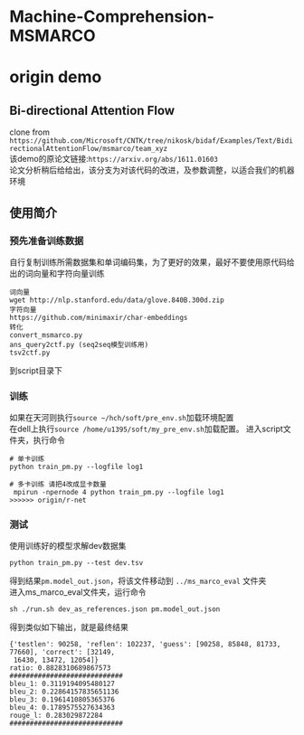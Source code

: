 # Machine-Comprehension-MSMARCO
# origin demo
## Bi-directional Attention Flow
clone from `https://github.com/Microsoft/CNTK/tree/nikosk/bidaf/Examples/Text/BidirectionalAttentionFlow/msmarco/team_xyz`  
该demo的原论文链接:`https://arxiv.org/abs/1611.01603`  
论文分析稍后给给出，该分支为对该代码的改进，及参数调整，以适合我们的机器环境
## 使用简介
### 预先准备训练数据
自行复制训练所需数据集和单词编码集，为了更好的效果，最好不要使用原代码给出的词向量和字符向量训练
```
词向量
wget http://nlp.stanford.edu/data/glove.840B.300d.zip
字符向量
https://github.com/minimaxir/char-embeddings
转化
convert_msmarco.py
ans_query2ctf.py (seq2seq模型训练用)
tsv2ctf.py
```
到script目录下
### 训练
如果在天河则执行`source ~/hch/soft/pre_env.sh`加载环境配置  
在dell上执行`source /home/u1395/soft/my_pre_env.sh`加载配置。
进入script文件夹，执行命令
```
# 单卡训练
python train_pm.py --logfile log1

# 多卡训练 请把4改成显卡数量
 mpirun -npernode 4 python train_pm.py --logfile log1
>>>>>> origin/r-net
```
### 测试
使用训练好的模型求解dev数据集
```
python train_pm.py --test dev.tsv
```
得到结果`pm.model_out.json`，将该文件移动到 `../ms_marco_eval` 文件夹  
进入ms_marco_eval文件夹，运行命令
```
sh ./run.sh dev_as_references.json pm.model_out.json
```
得到类似如下输出，就是最终结果
```
{'testlen': 90258, 'reflen': 102237, 'guess': [90258, 85848, 81733, 77660], 'correct': [32149,
 16430, 13472, 12054]}
ratio: 0.8828310689867573
############################ 
bleu_1: 0.3119194095480127
bleu_2: 0.22864157835651136
bleu_3: 0.1961410805365376
bleu_4: 0.1789575527634363
rouge_l: 0.283029872284
############################ 
```
